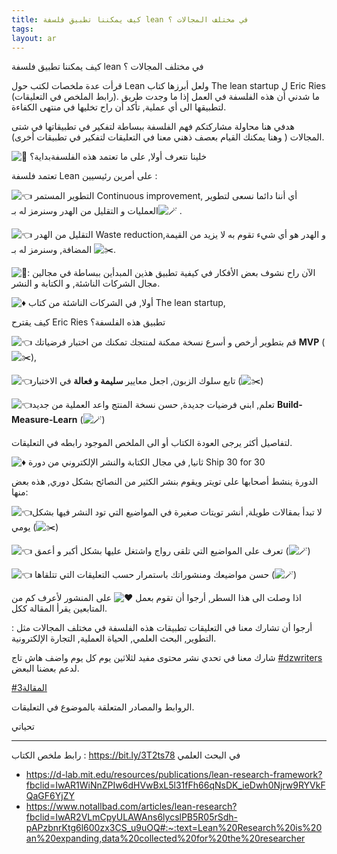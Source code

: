 ```yaml
---
title: كيف يمكننا تطبيق فلسفة lean في مختلف المجالات ؟
tags: 
layout: ar 
---
```

كيف يمكننا تطبيق فلسفة lean في مختلف المجالات ؟

قرأت عدة ملخصات لكتب حول Lean ولعل أبرزها كتاب The lean startup ل Eric Ries (رابط الملخص في التعليقات). ما شدني أن هذه الفلسفة في العمل إذا ما وجدت طريق لتطبيقها الى أي عملية, تأكد أن راح تخليها في منتهى الكفاءة.

هدفي هنا محاولة مشاركتكم فهم الفلسفة ببساطة لتفكير في تطبيقاتها في شتى المجالات ( وهنا يمكنك القيام بعصف ذهني معنا في التعليقات لتفكير في تطبيقات أخرى).

![🔴](https://static.xx.fbcdn.net/images/emoji.php/v9/tc7/1.5/16/1f534.png) خلينا نتعرف أولا, على ما تعتمد هذه الفلسفةبداية؟

تعتمد فلسفة Lean على أمرين رئيسيين :

![👈](https://static.xx.fbcdn.net/images/emoji.php/v9/t29/1.5/16/1f448.png) التطوير المستمر Continuous improvement, أي أننا دائما نسعى لتطوير العمليات و التقليل من الهدر وسنرمز له بـ![🪄](https://static.xx.fbcdn.net/images/emoji.php/v9/te/1.5/16/1fa84.png) .

![👈](https://static.xx.fbcdn.net/images/emoji.php/v9/t29/1.5/16/1f448.png) التقليل من الهدر Waste reduction,و الهدر هو أي شيء تقوم به لا يزيد من القيمة المضافة, وسنرمز له بـ ![✂️](https://static.xx.fbcdn.net/images/emoji.php/v9/t37/1.5/16/2702.png).

![🔴](https://static.xx.fbcdn.net/images/emoji.php/v9/tc7/1.5/16/1f534.png)الآن راح نشوف بعض الأفكار في كيفية تطبيق هذين المبدأين ببساطة في مجالين : مجال الشركات الناشئة, و الكتابة و النشر.

![♦️](https://static.xx.fbcdn.net/images/emoji.php/v9/tb4/1.5/16/2666.png) أولا, في الشركات الناشئة من كتاب The lean startup,

كيف يقترح Eric Ries تطبيق هذه الفلسفة؟

![👈](https://static.xx.fbcdn.net/images/emoji.php/v9/t29/1.5/16/1f448.png) قم بتطوير أرخص و أسرع نسخة ممكنة لمنتجك تمكنك من اختبار فرضياتك **MVP** (![✂️](https://static.xx.fbcdn.net/images/emoji.php/v9/t37/1.5/16/2702.png)),

![👈](https://static.xx.fbcdn.net/images/emoji.php/v9/t29/1.5/16/1f448.png)تابع سلوك الزبون, اجعل معايير **سليمة و فعالة** في الاختبار (![✂️](https://static.xx.fbcdn.net/images/emoji.php/v9/t37/1.5/16/2702.png))

![👈](https://static.xx.fbcdn.net/images/emoji.php/v9/t29/1.5/16/1f448.png)تعلم, ابني فرضيات جديدة, حسن نسخة المنتج واعد العملية من جديد **Build-Measure-Learn** (![🪄](https://static.xx.fbcdn.net/images/emoji.php/v9/te/1.5/16/1fa84.png))

لتفاصيل أكثر يرجى العودة الكتاب أو الى الملخص الموجود رابطه في التعليقات.

![♦️](https://static.xx.fbcdn.net/images/emoji.php/v9/tb4/1.5/16/2666.png) ثانيا, في مجال الكتابة والنشر الإلكتروني من دورة Ship 30 for 30

الدورة ينشط أصحابها على تويتر ويقوم بنشر الكثير من النصائح بشكل دوري, هذه بعض منها:

![👈](https://static.xx.fbcdn.net/images/emoji.php/v9/t29/1.5/16/1f448.png)لا تبدأ بمقالات طويلة, أنشر تويتات صغيرة في المواضيع التي تود النشر فيها بشكل يومي (![✂️](https://static.xx.fbcdn.net/images/emoji.php/v9/t37/1.5/16/2702.png))

![👈](https://static.xx.fbcdn.net/images/emoji.php/v9/t29/1.5/16/1f448.png) تعرف على المواضيع التي تلقى رواج واشتغل عليها بشكل أكبر و أعمق (![🪄](https://static.xx.fbcdn.net/images/emoji.php/v9/te/1.5/16/1fa84.png))

![👈](https://static.xx.fbcdn.net/images/emoji.php/v9/t29/1.5/16/1f448.png) حسن مواضيعك ومنشوراتك باستمرار حسب التعليقات التي تتلقاها (![🪄](https://static.xx.fbcdn.net/images/emoji.php/v9/te/1.5/16/1fa84.png))

اذا وصلت الى هذا السطر, أرجوا أن تقوم بعمل ![♥️](https://static.xx.fbcdn.net/images/emoji.php/v9/t33/1.5/16/2665.png) على المنشور لأعرف كم من المتابعين يقرأ المقالة ككل.

أرجوا أن تشارك معنا في التعليقات تطبيقات هذه الفلسفة في مختلف المجالات مثل : التطوير, البحث العلمي, الحياة العملية, التجارة الإلكترونية.

شارك معنا في تحدي نشر محتوى مفيد لثلاثين يوم كل يوم واضف هاش تاج [#dzwriters](https://www.facebook.com/hashtag/dzwriters?__eep__=6&__cft__[0]=AZUmJ5wP94dUvqTDoJISc6o-c2GHwwgGp3zt1vvNRSnhitbfU25Dmf6V-dxi6WlvZKHfvUlj_rdKHe_zJJ6yv96VE1H61tQtBTka2dcm4zyRpD1BOEiwk2lb0af4tjb368z0ysEBRtuYuIVO7uDvG5kL7l1QgaZBx9Icid9kIbHPBw&__tn__=*NK-R) لدعم بعضنا البعض.

[#المقالة3](https://www.facebook.com/hashtag/%D8%A7%D9%84%D9%85%D9%82%D8%A7%D9%84%D8%A93?__eep__=6&__cft__[0]=AZUmJ5wP94dUvqTDoJISc6o-c2GHwwgGp3zt1vvNRSnhitbfU25Dmf6V-dxi6WlvZKHfvUlj_rdKHe_zJJ6yv96VE1H61tQtBTka2dcm4zyRpD1BOEiwk2lb0af4tjb368z0ysEBRtuYuIVO7uDvG5kL7l1QgaZBx9Icid9kIbHPBw&__tn__=*NK-R)

الروابط والمصادر المتعلقة بالموضوع في التعليقات.

تحياتي

--- 
رابط ملخص الكتاب : https://bit.ly/3T2ts78 
في البحث العلمي 
* https://d-lab.mit.edu/resources/publications/lean-research-framework?fbclid=IwAR1WiNnZPIw6dHVwBxL5l31fFh66qNsDK_ieDwh0Njrw9RYVkFQaGF6YjZY
* https://www.notallbad.com/articles/lean-research?fbclid=IwAR2VLmCpyULAWAns6lycslPB5R05rSdh-pAPzbnrKtg6l600zx3CS_u9uOQ#:~:text=Lean%20Research%20is%20an%20expanding,data%20collected%20for%20the%20researcher